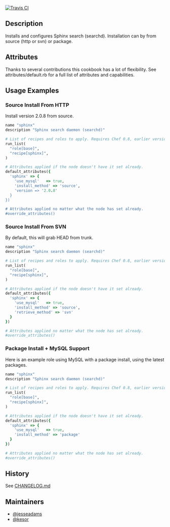 [![Travis CI](https://travis-ci.org/jesseadams/sphinx-cookbook.png)](https://travis-ci.org/jesseadams/sphinx-cookbook)

## Description

Installs and configures Sphinx search (searchd). Installation can by from source (http or svn)  or package.

## Attributes

Thanks to several contributions this cookbook has a lot of flexibility. See attributes/default.rb for a full list of attributes and capabilities.

## Usage Examples

### Source Install From HTTP

Install version 2.0.8 from source.

```ruby
name "sphinx"
description "Sphinx search daemon (searchd)"

# List of recipes and roles to apply. Requires Chef 0.8, earlier versions use 'recipes()'.
run_list(
  "role[base]",
  "recipe[sphinx]",
)

# Attributes applied if the node doesn't have it set already.
default_attributes({
  'sphinx' => {
    'use_mysql'   => true,
    'install_method' => 'source',
    'version => '2.0.8'
  }
})

# Attributes applied no matter what the node has set already.
#override_attributes()
```

### Source Install From SVN

By default, this will grab HEAD from trunk.

```ruby
name "sphinx"
description "Sphinx search daemon (searchd)"

# List of recipes and roles to apply. Requires Chef 0.8, earlier versions use 'recipes()'.
run_list(
  "role[base]",
  "recipe[sphinx]",
)

# Attributes applied if the node doesn't have it set already.
default_attributes({
  'sphinx' => {
    'use_mysql'   => true,
    'install_method' => 'source',
    'retrieve_method' => 'svn'
  }
})

# Attributes applied no matter what the node has set already.
#override_attributes()
```

### Package Install + MySQL Support

Here is an example role using MySQL with a package install, using the latest packages.

```ruby
name "sphinx"
description "Sphinx search daemon (searchd)"

# List of recipes and roles to apply. Requires Chef 0.8, earlier versions use 'recipes()'.
run_list(
  "role[base]",
  "recipe[sphinx]",
)

# Attributes applied if the node doesn't have it set already.
default_attributes({
  'sphinx' => {
    'use_mysql'   => true,
    'install_method' => 'package'
  }
})

# Attributes applied no matter what the node has set already.
#override_attributes()
```

## History

See [CHANGELOG.md](https://github.com/jesseadams/sphinx-cookbook/blob/master/CHANGELOG.md)

## Maintainers

* [@jesseadams](https://github.com/jesseadams)
* [@kesor](https://github.com/kesor)
